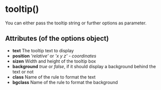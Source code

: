 tooltip()
====
You can either pass the tooltip string or further options as parameter.

Attributes (of the options object)
----
+ **text** The tooltip text to display
+ **position** *'relative'* or *'x y z' - coordinates*
+ **sizen** Width and height of the tooltip box
+ **background** *true* or *false*, if it should display a background behind the text or not
+ **class** Name of the rule to format the text
+ **bgclass** Name of the rule to format the background